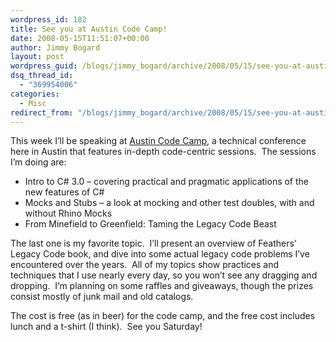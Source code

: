```yaml
---
wordpress_id: 182
title: See you at Austin Code Camp!
date: 2008-05-15T11:51:07+00:00
author: Jimmy Bogard
layout: post
wordpress_guid: /blogs/jimmy_bogard/archive/2008/05/15/see-you-at-austin-code-camp.aspx
dsq_thread_id:
  - "369954006"
categories:
  - Misc
redirect_from: "/blogs/jimmy_bogard/archive/2008/05/15/see-you-at-austin-code-camp.aspx/"
---
```

This week I&#8217;ll be speaking at [Austin Code Camp](http://www.austincodecamp.com/), a technical conference here in Austin that features in-depth code-centric sessions.&nbsp; The sessions I&#8217;m doing are:

  * Intro to C# 3.0 &#8211; covering practical and pragmatic applications of the new features of C#
  * Mocks and Stubs &#8211; a look at mocking and other test doubles, with and without Rhino Mocks
  * From Minefield to Greenfield: Taming the Legacy Code Beast

The last one is my favorite topic.&nbsp; I&#8217;ll present an overview of Feathers&#8217; Legacy Code book, and dive into some actual legacy code problems I&#8217;ve encountered over the years.&nbsp; All of my topics show practices and techniques that I use nearly every day, so you won&#8217;t see any dragging and dropping.&nbsp; I&#8217;m planning on some raffles and giveaways, though the prizes consist mostly of junk mail and old catalogs.

The cost is free (as in beer) for the code camp, and the free cost includes lunch and a t-shirt (I think).&nbsp; See you Saturday!